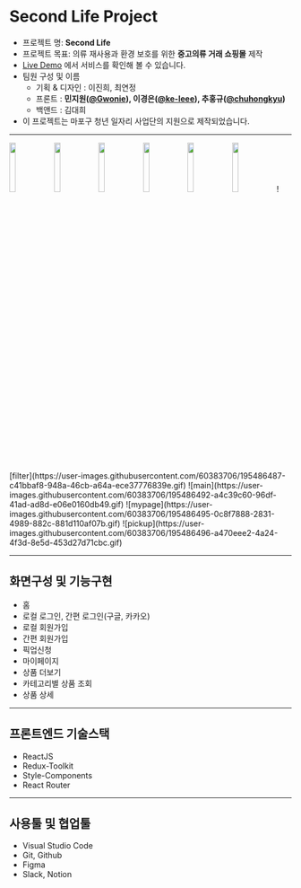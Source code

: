 # Second Life Project

- 프로젝트 명: **Second Life**
- 프로젝트 목표: 의류 재사용과 환경 보호를 위한 **중고의류 거래 쇼핑몰** 제작
- [Live Demo](https://mapo-project.github.io/SecondLife-frontend/) 에서 서비스를 확인해 볼 수 있습니다.
- 팀원 구성 및 이름
  - 기획 & 디자인 : 이진희, 최연정
  - 프론트 : **민지원([@Gwonie](https://github.com/Gwonie)), 이경은([@ke-leee](https://github.com/ke-leee)), 추홍규([@chuhongkyu](https://github.com/chuhongkyu))**
  - 백앤드 : 김대희
- 이 프로젝트는 마포구 청년 일자리 사업단의 지원으로 제작되었습니다.

---

<div display="flex">
  <img src="https://user-images.githubusercontent.com/101153145/195472900-77284af3-cfdb-4683-9f26-933af986810e.png" width="15%"/>
  <img src="https://user-images.githubusercontent.com/101153145/195474773-32a4e2c8-1dd8-42b9-afd6-67b42f4b8094.jpg" width="15%"/>
  <img src="https://user-images.githubusercontent.com/101153145/195474963-8bc1f095-31b7-4755-8ea2-1930b307a7aa.png" width="15%"/>
  <img src="https://user-images.githubusercontent.com/101153145/195473828-0a027ac7-82ce-4945-bd4d-041bd61da63f.png" width="15%"/>
  <img src="https://user-images.githubusercontent.com/101153145/195474576-62dd9c2d-9abd-4b06-a820-dc59498503e3.png" width="15%"/>
  <img src="https://user-images.githubusercontent.com/101153145/195476222-eebd3b32-c33c-463c-a9a5-4768a6ba2e51.png" width="15%"/>
  ![filter](https://user-images.githubusercontent.com/60383706/195486487-c41bbaf8-948a-46cb-a64a-ece37776839e.gif)
  ![main](https://user-images.githubusercontent.com/60383706/195486492-a4c39c60-96df-41ad-ad8d-e06e0160db49.gif)
  ![mypage](https://user-images.githubusercontent.com/60383706/195486495-0c8f7888-2831-4989-882c-881d110af07b.gif)
  ![pickup](https://user-images.githubusercontent.com/60383706/195486496-a470eee2-4a24-4f3d-8e5d-453d27d71cbc.gif)
</div>

---

## 화면구성 및 기능구현

- 홈
- 로컬 로그인, 간편 로그인(구글, 카카오)
- 로컬 회원가입
- 간편 회원가입
- 픽업신청
- 마이페이지
- 상품 더보기
- 카테고리별 상품 조회
- 상품 상세

---

## 프론트엔드 기술스택

- ReactJS
- Redux-Toolkit
- Style-Components
- React Router

---

## 사용툴 및 협업툴

- Visual Studio Code
- Git, Github
- Figma
- Slack, Notion
